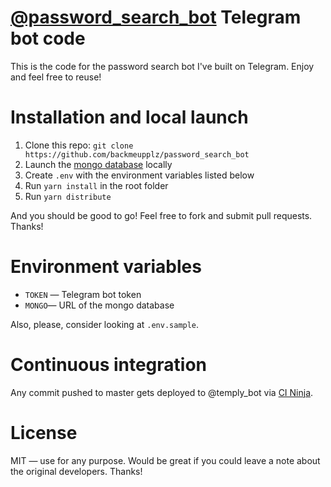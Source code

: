 # [@password_search_bot](https://t.me/password_search_bot) Telegram bot code

This is the code for the password search bot I've built on Telegram. Enjoy and feel free to reuse!

# Installation and local launch

1. Clone this repo: `git clone https://github.com/backmeupplz/password_search_bot`
2. Launch the [mongo database](https://www.mongodb.com/) locally
3. Create `.env` with the environment variables listed below
4. Run `yarn install` in the root folder
5. Run `yarn distribute`

And you should be good to go! Feel free to fork and submit pull requests. Thanks!

# Environment variables

- `TOKEN` — Telegram bot token
- `MONGO`— URL of the mongo database

Also, please, consider looking at `.env.sample`.

# Continuous integration

Any commit pushed to master gets deployed to @temply_bot via [CI Ninja](https://github.com/backmeupplz/ci-ninja).

# License

MIT — use for any purpose. Would be great if you could leave a note about the original developers. Thanks!
